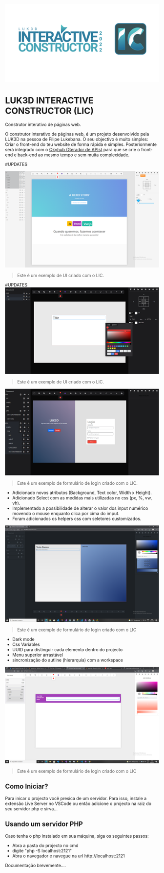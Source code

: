 <img src="./banner.png" >


# LUK3D INTERACTIVE CONSTRUCTOR (LIC)

Construtor interativo de páginas web.

O construtor interativo de páginas web, é um projeto desenvolvido pela LUK3D na pessoa de Filipe Lukebana.
O seu objectivo é muito simples: Criar o front-end do teu website de forma rápida e simples. Posteriormente será integrado com o [Okyhub (Gerador de APIs)](http://okyhub.luk3d.com/#/)  para que se crie o front-end e back-end ao mesmo tempo e sem muita complexidade.



#UPDATES


<img src="./Screenshot7.png" >

> Este é um exemplo de UI criado com o LIC.



#UPDATES
<img src="./Screenshot6.png" >

> Este é um exemplo de UI criado com o LIC.



<img src="./Screenshot5.png" >

> Este é um exemplo de formulário de login criado com o LIC.

* Adicionado novos atributos (Background, Text color, Width x Height).
* Adicionado Select com as medidas mais utilizadas no css (px, %, vw, vh).
* Implementado a possibilidade de alterar o valor dos input numérico movendo o mouse enquanto clica por cima do imput.
* Foram adicionados os helpers css com seletores customizados.


<img src="./Screenshot4.png" >

> Este é um exemplo de formulário de login criado com o LIC

* Dark mode
* Css Variables
* UUID para distinguir cada elemento dentro do projecto
* Menu superior arrastável
* sincronização do autline (hierarquia) com a workspace 

<img src="./Screenshot3.png" >


> Este é um exemplo de formulário de login criado com o LIC



## Como Iniciar?
Para inicar o projecto você presica de um servidor. Para isso, instale  a extensão Live Server no VSCode ou então adicione o projecto na raiz do seu servidor php e sirva...

## Usando um servidor PHP
Caso tenha o php instalado em sua máquina, siga os seguintes passos:
- Abra a pasta do projecto no cmd
- digite "php -S localhost:2121"
- Abra o navegador e navegue na url http://localhost:2121


Documentação brevemente....

